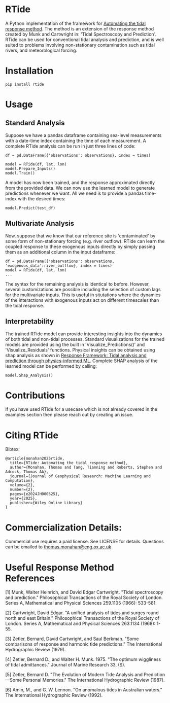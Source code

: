 # RTide
A Python implementation of the framework for [Automating the tidal response method](https://agupubs.onlinelibrary.wiley.com/doi/full/10.1029/2024JH000525). The method is an extension of the response method created by Munk and Cartwright in: 'Tidal Spectroscopy and Prediction'. RTide can be used for conventional tidal analysis and prediction, and is well suited to problems involving non-stationary contamination such as tidal rivers, and meteorological forcing. 

# Installation
```
pip install rtide
```
# Usage
## Standard Analysis
Suppose we have a pandas dataframe containing sea-level measurements with a date-time index containing the time of each measurement. A complete RTide analysis can be run in just three lines of code: 
```
df = pd.DataFrame({'observations': observations}, index = times)

model = RTide(df, lat, lon)
model.Prepare_Inputs()
model.Train()
```
A model has now been trained, and the response approximated directly from the provided data. We can now use the learned model to generate predictions whenever we want. All we need is to provide a pandas time-index with the desired times:
```
model.Predict(test_df)
```
## Multivariate Analysis
Now, suppose that we know that our reference site is 'contaminated' by some form of non-stationary forcing (e.g. river outflow). RTide can learn the coupled response to these exogenous inputs directly by simply passing them as an additional column in the input dataframe:
```
df = pd.DataFrame({'observations': observations, 'exogenous_data':river_outflow}, index = times)
model = RTide(df, lat, lon)
...
```
The syntax for the remaining analysis is identical to before. However, several customizations are possible including the selection of custom lags for the multivariate inputs. This is useful in situtations where the dynamics of the interactions with exogenous inputs act on different timescales than the tidal response. 

## Interpretability
The trained RTide model can provide interesting insights into the dynamics of both tidal and non-tidal processes. Standard visualizations for the trained models are provided using the built in 'Visualize_Predictions()' and 'Visualize_Residuals' functions. Physical insights can be obtained using shap analysis as shown in [Response Framework: Tidal analysis and prediction through physics-informed ML](https://www.researchsquare.com/article/rs-3289185/v1). Complete SHAP analysis of the learned model can be performed by calling:
```
model.Shap_Analysis()
```

# Contributions
If you have used RTide for a usecase which is not already covered in the examples section then please reach out by creating an issue. 

# Citing RTide
Bibtex:
```
@article{monahan2025rtide,
  title={RTide: Automating the tidal response method},
  author={Monahan, Thomas and Tang, Tianning and Roberts, Stephen and Adcock, Thomas AA},
  journal={Journal of Geophysical Research: Machine Learning and Computation},
  volume={2},
  number={2},
  pages={e2024JH000525},
  year={2025},
  publisher={Wiley Online Library}
}
```
# Commercialization Details:
Commercial use requires a paid license. See LICENSE for details. Questions can be emailed to thomas.monahan@eng.ox.ac.uk

# Useful Response Method References
[1] Munk, Walter Heinrich, and David Edgar Cartwright. "Tidal spectroscopy and prediction." Philosophical Transactions of the Royal Society of London. Series A, Mathematical and Physical Sciences 259.1105 (1966): 533-581.

[2] Cartwright, David Edgar. "A unified analysis of tides and surges round north and east Britain." Philosophical Transactions of the Royal Society of London. Series A, Mathematical and Physical Sciences 263.1134 (1968): 1-55.

[3] Zetler, Bernard, David Cartwright, and Saul Berkman. "Some comparisons of response and harmonic tide predictions." The International Hydrographic Review (1979).

[4] Zetler, Bernard D., and Walter H. Munk. 1975. "The optimum wiggliness of tidal admittances." Journal of Marine Research 33, (S). 

[5] Zetler, Bernard D. "The Evolution of Modern Tide Analysis and Prediction—Some Personal Memories." The International Hydrographic Review (1987).

[6] Amin, M., and G. W. Lennon. "On anomalous tides in Australian waters." The International Hydrographic Review (1992).
